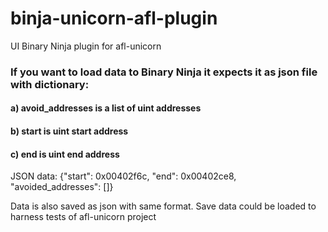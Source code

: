 # binja-unicorn-afl-plugin
UI Binary Ninja plugin for afl-unicorn 

### If you want to load data to Binary Ninja it expects it as json file with dictionary:

#### a) avoid_addresses is a list of uint addresses
#### b) start is uint start address
#### c) end is uint end address

JSON data: {"start": 0x00402f6c, "end": 0x00402ce8, "avoided_addresses": []}

Data is also saved as json with same format. Save data could be loaded to harness tests of afl-unicorn project